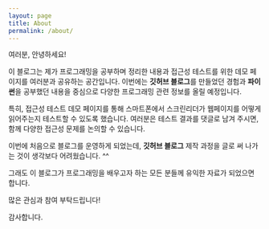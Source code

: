 ```yaml
---
layout: page
title: About
permalink: /about/
---
```


여러분, 안녕하세요!

이 블로그는 제가 프로그래밍을 공부하며 정리한 내용과 접근성 테스트를 위한 데모 페이지를 여러분과 공유하는 공간입니다. 이번에는 **깃허브 블로그**를 만들었던 경험과 **파이썬**을 공부했던 내용을 중심으로 다양한 프로그래밍 관련 정보를 올릴 예정입니다.

특히, 접근성 테스트 데모 페이지를 통해 스마트폰에서 스크린리더가 웹페이지를 어떻게 읽어주는지 테스트할 수 있도록 했습니다. 여러분은 테스트 결과를 댓글로 남겨 주시면, 함께 다양한 접근성 문제를 논의할 수 있습니다.

이번에 처음으로 블로그를 운영하게 되었는데, **깃허브 블로그** 제작 과정을 글로 써 나가는 것이 생각보다 어려웠습니다. ^^

그래도 이 블로그가 프로그래밍을 배우고자 하는 모든 분들께 유익한 자료가 되었으면 합니다.

많은 관심과 참여 부탁드립니다!

감사합니다.
